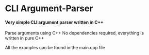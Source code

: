 # CLI Argument-Parser
#### Very simple CLI argument parser written in C++

Parse arguments using C++
No dependencies required, everything is written in pure C++

All the examples can be found in the main.cpp file
